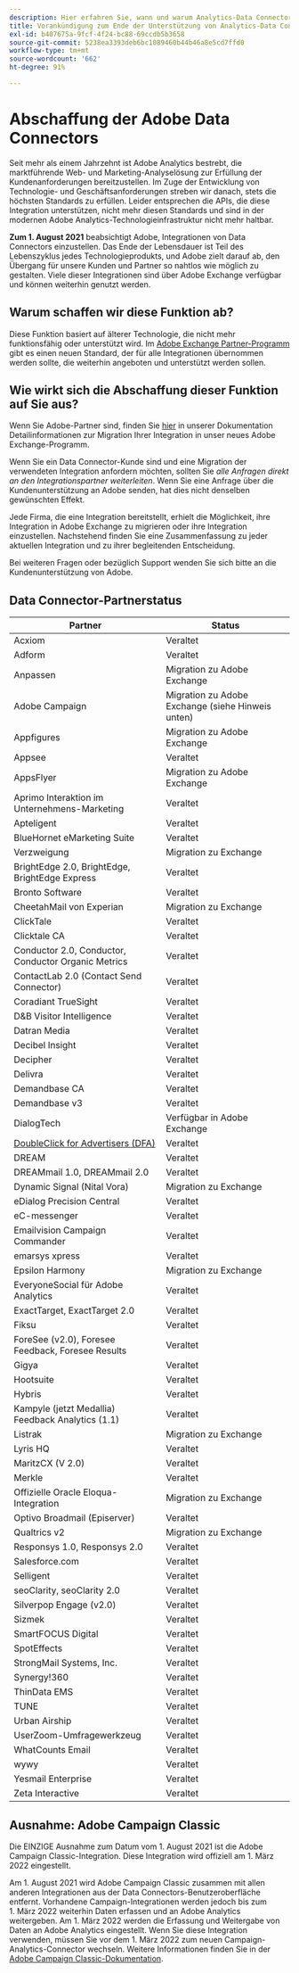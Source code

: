 ```yaml
---
description: Hier erfahren Sie, wann und warum Analytics-Data Connectors nicht mehr unterstützt werden.
title: Vorankündigung zum Ende der Unterstützung von Analytics-Data Connectors
exl-id: b407675a-9fcf-4f24-bc88-69ccdb5b3658
source-git-commit: 5238ea3393deb6bc1089460b44b46a8e5cd7ffd0
workflow-type: tm+mt
source-wordcount: '662'
ht-degree: 91%

---
```


# Abschaffung der Adobe Data Connectors

Seit mehr als einem Jahrzehnt ist Adobe Analytics bestrebt, die marktführende Web- und Marketing-Analyselösung zur Erfüllung der Kundenanforderungen bereitzustellen. Im Zuge der Entwicklung von Technologie- und Geschäftsanforderungen streben wir danach, stets die höchsten Standards zu erfüllen.  Leider entsprechen die APIs, die diese Integration unterstützen, nicht mehr diesen Standards und sind in der modernen Adobe Analytics-Technologieinfrastruktur nicht mehr haltbar.

**Zum 1. August 2021** beabsichtigt Adobe, Integrationen von Data Connectors einzustellen. Das Ende der Lebensdauer ist Teil des Lebenszyklus jedes Technologieprodukts, und Adobe zielt darauf ab, den Übergang für unsere Kunden und Partner so nahtlos wie möglich zu gestalten. Viele dieser Integrationen sind über Adobe Exchange verfügbar und können weiterhin genutzt werden.

## Warum schaffen wir diese Funktion ab?

Diese Funktion basiert auf älterer Technologie, die nicht mehr funktionsfähig oder unterstützt wird. Im [Adobe Exchange Partner-Programm](https://partners.adobe.com/exchangeprogram/experiencecloud) gibt es einen neuen Standard, der für alle Integrationen übernommen werden sollte, die weiterhin angeboten und unterstützt werden sollen.

## Wie wirkt sich die Abschaffung dieser Funktion auf Sie aus?

Wenn Sie Adobe-Partner sind, finden Sie [hier](https://adobeexchangeec.zendesk.com/hc/en-us/articles/360003867071-Adobe-Analytics-Integration-Tools) in unserer Dokumentation Detailinformationen zur Migration Ihrer Integration in unser neues Adobe Exchange-Programm.

Wenn Sie ein Data Connector-Kunde sind und eine Migration der verwendeten Integration anfordern möchten, sollten Sie *alle Anfragen direkt an den Integrationspartner weiterleiten*. Wenn Sie eine Anfrage über die Kundenunterstützung an Adobe senden, hat dies nicht denselben gewünschten Effekt.

Jede Firma, die eine Integration bereitstellt, erhielt die Möglichkeit, ihre Integration in Adobe Exchange zu migrieren oder ihre Integration einzustellen. Nachstehend finden Sie eine Zusammenfassung zu jeder aktuellen Integration und zu ihrer begleitenden Entscheidung.

Bei weiteren Fragen oder bezüglich Support wenden Sie sich bitte an die Kundenunterstützung von Adobe.

## Data Connector-Partnerstatus

| Partner | Status |
| --- | --- |
| Acxiom | Veraltet |
| Adform | Veraltet |
| Anpassen | Migration zu Adobe Exchange |
| Adobe Campaign | Migration zu Adobe Exchange  (siehe Hinweis unten) |
| Appfigures | Migration zu Adobe Exchange |
| Appsee | Veraltet |
| AppsFlyer | Migration zu Adobe Exchange |
| Aprimo Interaktion im Unternehmens-Marketing | Veraltet |
| Apteligent | Veraltet |
| BlueHornet eMarketing Suite | Veraltet |
| Verzweigung | Migration zu Exchange |
| BrightEdge 2.0, BrightEdge, BrightEdge Express | Veraltet |
| Bronto Software | Veraltet |
| CheetahMail von Experian | Migration zu Exchange |
| ClickTale | Veraltet |
| Clicktale CA | Veraltet |
| Conductor 2.0, Conductor, Conductor Organic Metrics | Veraltet |
| ContactLab 2.0 (Contact Send Connector) | Veraltet |
| Coradiant TrueSight | Veraltet |
| D&amp;B Visitor Intelligence | Veraltet |
| Datran Media | Veraltet |
| Decibel Insight | Veraltet |
| Decipher | Veraltet |
| Delivra | Veraltet |
| Demandbase CA | Veraltet |
| Demandbase v3 | Veraltet |
| DialogTech | Verfügbar in Adobe Exchange |
| [DoubleClick for Advertisers (DFA)](/help/import/data-connectors/dfa-data-connector-analytics/dfa-eol.md) | Veraltet |
| DREAM | Veraltet |
| DREAMmail 1.0, DREAMmail 2.0 | Veraltet |
| Dynamic Signal (Nital Vora) | Migration zu Exchange |
| eDialog Precision Central | Veraltet |
| eC-messenger | Veraltet |
| Emailvision Campaign Commander | Veraltet |
| emarsys xpress | Veraltet |
| Epsilon Harmony | Migration zu Exchange |
| EveryoneSocial für Adobe Analytics | Veraltet |
| ExactTarget, ExactTarget 2.0 | Veraltet |
| Fiksu | Veraltet |
| ForeSee (v2.0), Foresee Feedback, Foresee Results | Veraltet |
| Gigya | Veraltet |
| Hootsuite | Veraltet |
| Hybris | Veraltet |
| Kampyle (jetzt Medallia) Feedback Analytics (1.1) | Veraltet |
| Listrak | Migration zu Exchange |
| Lyris HQ | Veraltet |
| MaritzCX (V 2.0) | Veraltet |
| Merkle | Veraltet |
| Offizielle Oracle Eloqua-Integration | Migration zu Exchange |
| Optivo Broadmail (Episerver) | Veraltet |
| Qualtrics v2 | Migration zu Exchange |
| Responsys 1.0, Responsys 2.0 | Veraltet |
| Salesforce.com | Veraltet |
| Selligent | Veraltet |
| seoClarity, seoClarity 2.0 | Veraltet |
| Silverpop Engage (v2.0) | Veraltet |
| Sizmek | Veraltet |
| SmartFOCUS Digital | Veraltet |
| SpotEffects | Veraltet |
| StrongMail Systems, Inc. | Veraltet |
| Synergy!360 | Veraltet |
| ThinData EMS | Veraltet |
| TUNE | Veraltet |
| Urban Airship | Veraltet |
| UserZoom-Umfragewerkzeug | Veraltet |
| WhatCounts Email | Veraltet |
| wywy | Veraltet |
| Yesmail Enterprise | Veraltet |
| Zeta Interactive | Veraltet |

## Ausnahme: Adobe Campaign Classic

Die EINZIGE Ausnahme zum Datum vom 1. August 2021 ist die Adobe Campaign Classic-Integration. Diese Integration wird offiziell am 1. März 2022 eingestellt.

Am 1. August 2021 wird Adobe Campaign Classic zusammen mit allen anderen Integrationen aus der Data Connectors-Benutzeroberfläche entfernt. Vorhandene Campaign-Integrationen werden jedoch bis zum 1. März 2022 weiterhin Daten erfassen und an Adobe Analytics weitergeben. Am 1. März 2022 werden die Erfassung und Weitergabe von Daten an Adobe Analytics eingestellt. Wenn Sie diese Integration verwenden, müssen Sie vor dem 1. März 2022 zum neuen Campaign-Analytics-Connector wechseln. Weitere Informationen finden Sie in der [Adobe Campaign Classic-Dokumentation](https://experienceleague.adobe.com/docs/campaign-classic/using/release-notes/aa-connector-migration.html).